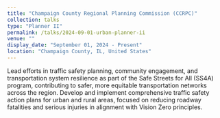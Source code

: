 ```yaml
---
title: "Champaign County Regional Planning Commission (CCRPC)"
collection: talks
type: "Planner II"
permalink: /talks/2024-09-01-urban-planner-ii
venue: ""
display_date: "September 01, 2024 - Present"
location: "Champaign County, IL, United States"
---
```


Lead efforts in traffic safety planning, community engagement, and transportation system resilience as part of the Safe Streets for All (SS4A) program, contributing to safer, more equitable transportation networks across the region. Develop and implement comprehensive traffic safety action plans for urban and rural areas, focused on reducing roadway fatalities and serious injuries in alignment with Vision Zero principles.
